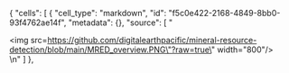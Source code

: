 
{
 "cells": [
  {
   "cell_type": "markdown",
   "id": "f5c0e422-2168-4849-8bb0-93f4762ae14f",
   "metadata": {},
   "source": [
    "<div><img src=https://github.com/digitalearthpacific/mineral-resource-detection/blob/main/MRED_overview.PNG\"?raw=true\" width=\"800\"/></div>\n"
   ]
  },
